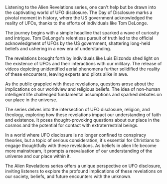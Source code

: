 Listening to the Alien Revelations series, one can't help but be drawn into the captivating world of UFO disclosure. The Day of Disclosure marks a pivotal moment in history, where the US government acknowledged the reality of UFOs, thanks to the efforts of individuals like Tom DeLonge.

The journey begins with a simple headline that sparked a wave of curiosity and intrigue. Tom DeLonge's relentless pursuit of truth led to the official acknowledgment of UFOs by the US government, shattering long-held beliefs and ushering in a new era of understanding.

The revelations brought forth by individuals like Luis Elizondo shed light on the existence of UFOs and their interactions with our military. The release of videos depicting unidentified aerial phenomena further solidified the reality of these encounters, leaving experts and pilots alike in awe.

As the public grappled with these revelations, questions arose about the implications on our worldview and religious beliefs. The idea of non-human intelligent life challenged fundamental assumptions and sparked debates on our place in the universe.

The series delves into the intersection of UFO disclosure, religion, and theology, exploring how these revelations impact our understanding of faith and existence. It poses thought-provoking questions about our place in the cosmos and the potential for contact with extraterrestrial beings.

In a world where UFO disclosure is no longer confined to conspiracy theories, but a topic of serious consideration, it's essential for Christians to engage thoughtfully with these revelations. As beliefs in alien life become more mainstream, it prompts a reevaluation of our understanding of the universe and our place within it.

The Alien Revelations series offers a unique perspective on UFO disclosure, inviting listeners to explore the profound implications of these revelations on our society, beliefs, and future encounters with the unknown.